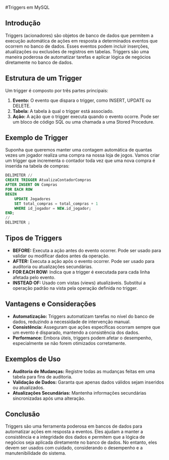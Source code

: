 #Triggers em MySQL

## Introdução

Triggers (acionadores) são objetos de banco de dados que permitem a execução automática de ações em resposta a determinados eventos que ocorrem no banco de dados. Esses eventos podem incluir inserções, atualizações ou exclusões de registros em tabelas. Triggers são uma maneira poderosa de automatizar tarefas e aplicar lógica de negócios diretamente no banco de dados.

## Estrutura de um Trigger

Um trigger é composto por três partes principais:
1. **Evento:** O evento que dispara o trigger, como INSERT, UPDATE ou DELETE.
2. **Tabela:** A tabela à qual o trigger está associado.
3. **Ação:** A ação que o trigger executa quando o evento ocorre. Pode ser um bloco de código SQL ou uma chamada a uma Stored Procedure.

## Exemplo de Trigger

Suponha que queremos manter uma contagem automática de quantas vezes um jogador realiza uma compra na nossa loja de jogos. Vamos criar um trigger que incrementa o contador toda vez que uma nova compra é inserida na tabela de compras:

```sql
DELIMITER //
CREATE TRIGGER AtualizaContadorCompras
AFTER INSERT ON Compras
FOR EACH ROW
BEGIN
    UPDATE Jogadores
    SET total_compras = total_compras + 1
    WHERE id_jogador = NEW.id_jogador;
END;
//
DELIMITER ;
```

## Tipos de Triggers

- **BEFORE:** Executa a ação antes do evento ocorrer. Pode ser usado para validar ou modificar dados antes da operação.
- **AFTER:** Executa a ação após o evento ocorrer. Pode ser usado para auditoria ou atualizações secundárias.
- **FOR EACH ROW:** Indica que a trigger é executada para cada linha afetada pelo evento.
- **INSTEAD OF:** Usado com vistas (views) atualizáveis. Substitui a operação padrão na vista pela operação definida no trigger.

## Vantagens e Considerações

- **Automatização:** Triggers automatizam tarefas no nível do banco de dados, reduzindo a necessidade de intervenção manual.
- **Consistência:** Asseguram que ações específicas ocorram sempre que um evento é disparado, mantendo a consistência dos dados.
- **Performance:** Embora úteis, triggers podem afetar o desempenho, especialmente se não forem otimizados corretamente.

## Exemplos de Uso

- **Auditoria de Mudanças:** Registre todas as mudanças feitas em uma tabela para fins de auditoria.
- **Validação de Dados:** Garanta que apenas dados válidos sejam inseridos ou atualizados.
- **Atualizações Secundárias:** Mantenha informações secundárias sincronizadas após uma alteração.

## Conclusão

Triggers são uma ferramenta poderosa em bancos de dados para automatizar ações em resposta a eventos. Eles ajudam a manter a consistência e a integridade dos dados e permitem que a lógica de negócios seja aplicada diretamente no banco de dados. No entanto, eles devem ser usados com cuidado, considerando o desempenho e a manutenibilidade do sistema.
